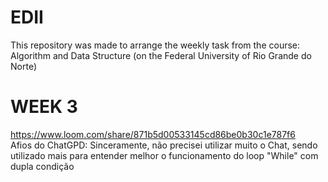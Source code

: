 # EDII

This repository was made to arrange the weekly task from the course: Algorithm and Data Structure (on the Federal University of Rio Grande do Norte)

# WEEK 3
https://www.loom.com/share/871b5d00533145cd86be0b30c1e787f6  
Afios do ChatGPD: Sinceramente, não precisei utilizar muito o Chat, sendo utilizado mais para entender melhor o funcionamento do loop "While" com dupla condição
